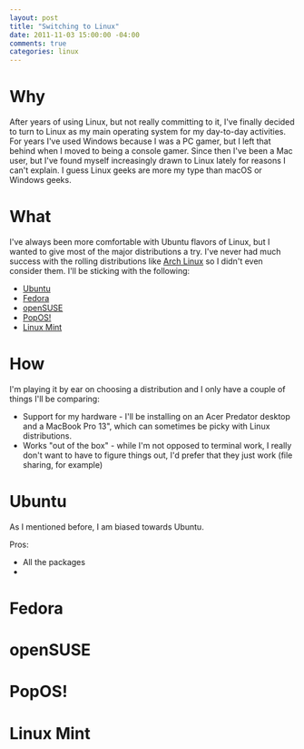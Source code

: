 ```yaml
---
layout: post
title: "Switching to Linux"
date: 2011-11-03 15:00:00 -04:00
comments: true
categories: linux
---
```


# Why

After years of using Linux, but not really committing to it, I've finally decided to turn to Linux as my main operating system for my day-to-day activities. For years I've used Windows because I was a PC gamer, but I left that behind when I moved to being a console gamer. Since then I've been a Mac user, but I've found myself increasingly drawn to Linux lately for reasons I can't explain. I guess Linux geeks are more my type than macOS or Windows geeks.

# What

I've always been more comfortable with Ubuntu flavors of Linux, but I wanted to give most of the major distributions a try. I've never had much success with the rolling distributions like [Arch Linux](https://www.archlinux.org/) so I didn't even consider them. I'll be sticking with the following:

* [Ubuntu](https://www.ubuntu.com/)
* [Fedora](https://getfedora.org/)
* [openSUSE](https://www.opensuse.org/)
* [PopOS!](https://system76.com/pop)
* [Linux Mint](https://linuxmint.com/)

# How

I'm playing it by ear on choosing a distribution and I only have a couple of  things I'll be comparing:

* Support for my hardware - I'll be installing on an Acer Predator desktop and a MacBook Pro 13", which can sometimes be picky with Linux distributions.
* Works "out of the box" - while I'm not opposed to terminal work, I really don't want to have to figure things out, I'd prefer that they just work (file sharing, for example)

# Ubuntu

As I mentioned before, I am biased towards Ubuntu.

Pros:

* All the packages
*

# Fedora

# openSUSE

# PopOS!

# Linux Mint
